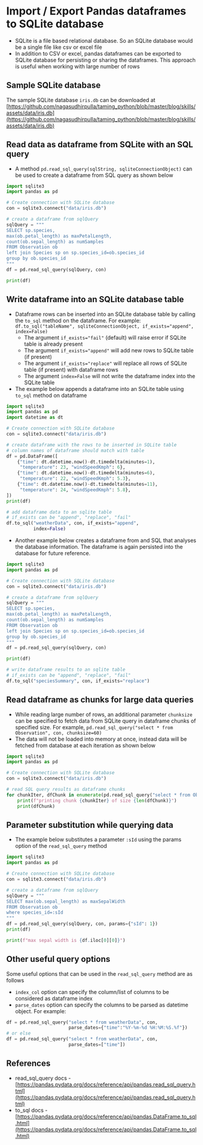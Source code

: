 # Import / Export Pandas dataframes to SQLite database

-   SQLite is a file based relational database. So an SQLite database would be a single file like csv or excel file
-   In addition to CSV or excel, pandas dataframes can be exported to SQLite database for persisting or sharing the dataframes. This approach is useful when working with large number of rows

## Sample SQLite database

The sample SQLite database `iris.db` can be downloaded at [https://github.com/nagasudhirpulla/taming_python/blob/master/blog/skills/assets/data/iris.db](https://github.com/nagasudhirpulla/taming_python/blob/master/blog/skills/assets/data/iris.db)

## Read data as dataframe from SQLite with an SQL query

-   A method `pd.read_sql_query(sqlString, sqliteConnectionObject)` can be used to create a dataframe from SQL query as shown below

```python
import sqlite3
import pandas as pd

# Create connection with SQLite database
con = sqlite3.connect("data/iris.db")

# create a dataframe from sqlQuery
sqlQuery = """
SELECT sp.species, 
max(ob.petal_length) as maxPetalLength, 
count(ob.sepal_length) as numSamples 
FROM Observation ob
left join Species sp on sp.species_id=ob.species_id
group by ob.species_id
"""
df = pd.read_sql_query(sqlQuery, con)

print(df)
```

## Write dataframe into an SQLite database table

-   Dataframe rows can be inserted into an SQLite database table by calling the `to_sql` method on the dataframe. For example: `df.to_sql("tableName", sqliteConnectionObject, if_exists="append", index=False)`
    -   The argument `if_exists="fail"` (default) will raise error if SQLite table is already present
    -   The argument `if_exists="append"` will add new rows to SQLite table (if present)
    -   The argument `if_exists="replace"` will replace all rows of SQLite table (if present) with dataframe rows
    -   The argument `index=False` will not write the dataframe index into the SQLite table
-   The example below appends a dataframe into an SQLite table using `to_sql` method on dataframe

```python
import sqlite3
import pandas as pd
import datetime as dt

# Create connection with SQLite database
con = sqlite3.connect("data/iris.db")

# create dataframe with the rows to be inserted in SQLite table
# column names of dataframe should match with table
df = pd.DataFrame([
    {"time": dt.datetime.now()-dt.timedelta(minutes=1),
     "temperature": 23, "windSpeedKmph": 6},
    {"time": dt.datetime.now()-dt.timedelta(minutes=6),
     "temperature": 22, "windSpeedKmph": 5.3},
    {"time": dt.datetime.now()-dt.timedelta(minutes=11),
     "temperature": 24, "windSpeedKmph": 5.8},
])
print(df)

# add dataframe data to an sqlite table
# if_exists can be "append", "replace", "fail"
df.to_sql("weatherData", con, if_exists="append",
          index=False)
```

-   Another example below creates a dataframe from and SQL that analyses the database information. The dataframe is again persisted into the database for future reference.

```python
import sqlite3
import pandas as pd

# Create connection with SQLite database
con = sqlite3.connect("data/iris.db")

# create a dataframe from sqlQuery
sqlQuery = """
SELECT sp.species, 
max(ob.petal_length) as maxPetalLength, 
count(ob.sepal_length) as numSamples 
FROM Observation ob
left join Species sp on sp.species_id=ob.species_id
group by ob.species_id
"""
df = pd.read_sql_query(sqlQuery, con)

print(df)

# write dataframe results to an sqlite table
# if_exists can be "append", "replace", "fail"
df.to_sql("speciesSummary", con, if_exists="replace")
```

## Read dataframe as chunks for large data queries

-   While reading large number of rows, an additional parameter `chunksize` can be specified to fetch data from SQLite query in dataframe chunks of specified size. For example, `pd.read_sql_query("select * from Observation", con, chunksize=60)`
-   The data will not be loaded into memory at once, instead data will be fetched from database at each iteration as shown below

```python
import sqlite3
import pandas as pd

# Create connection with SQLite database
con = sqlite3.connect("data/iris.db")

# read SQL query results as dataframe chunks
for chunkIter, dfChunk in enumerate(pd.read_sql_query("select * from Observation", con, chunksize=60)):
    print(f"printing chunk {chunkIter} of size {len(dfChunk)}")
    print(dfChunk)
```

## Parameter substitution while querying data

-   The example below substitutes a parameter `:sId` using the params option of the `read_sql_query` method

```python
import sqlite3
import pandas as pd

# Create connection with SQLite database
con = sqlite3.connect("data/iris.db")

# create a dataframe from sqlQuery
sqlQuery = """
SELECT max(ob.sepal_length) as maxSepalWidth 
FROM Observation ob
where species_id=:sId
"""
df = pd.read_sql_query(sqlQuery, con, params={"sId": 1})
print(df)

print(f"max sepal width is {df.iloc[0][0]}")
```

## Other useful query options

Some useful options that can be used in the `read_sql_query` method are as follows

-   `index_col` option can specify the column/list of columns to be considered as dataframe index
-   `parse_dates` option can specify the columns to be parsed as datetime object. For example:

```python
df = pd.read_sql_query("select * from weatherData", con,
                       parse_dates={"time":"%Y-%m-%d %H:%M:%S.%f"})
# or else
df = pd.read_sql_query("select * from weatherData", con,
                       parse_dates=["time"])
```

## References

-   read_sql_query docs - [https://pandas.pydata.org/docs/reference/api/pandas.read_sql_query.html](https://pandas.pydata.org/docs/reference/api/pandas.read_sql_query.html)
-   to_sql docs - [https://pandas.pydata.org/docs/reference/api/pandas.DataFrame.to_sql.html](https://pandas.pydata.org/docs/reference/api/pandas.DataFrame.to_sql.html)
<!--stackedit_data:
eyJoaXN0b3J5IjpbLTU4Njg1Mzg3MV19
-->